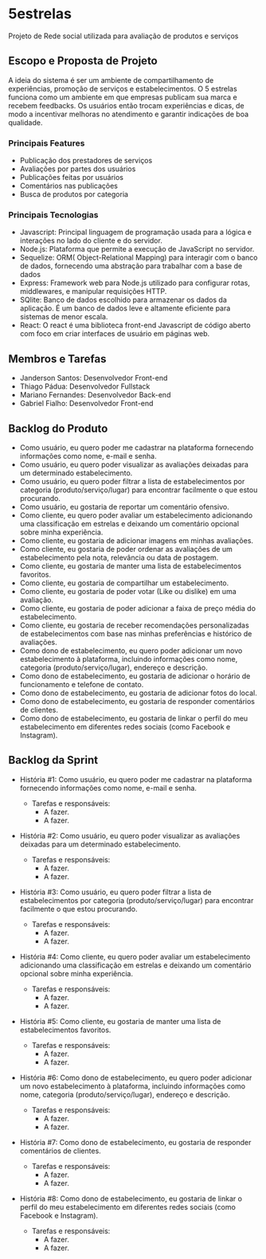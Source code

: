 # 5estrelas
Projeto de Rede social utilizada para avaliação de produtos e serviços

## Escopo e Proposta de Projeto
A ideia do sistema é ser um ambiente de compartilhamento de experiências, promoção de serviços e estabelecimentos. O 5 estrelas funciona como um ambiente em que empresas publicam sua marca e recebem feedbacks. Os usuários então trocam experiências e dicas, de modo a incentivar melhoras no atendimento e garantir indicações de boa qualidade.

### Principais Features
 - Publicação dos prestadores de serviços
 - Avaliações por partes dos usuários
 - Publicações feitas por usuários
 - Comentários nas publicações
 - Busca de produtos por categoria

### Principais Tecnologias

 - Javascript: Principal linguagem de programação usada para a lógica e interações no lado do cliente e do servidor.
 - Node.js: Plataforma que permite a execução de JavaScript no servidor.
 - Sequelize: ORM( Object-Relational Mapping) para interagir com o banco de dados, fornecendo uma abstração para trabalhar com a base de dados
 - Express: Framework web para Node.js utilizado para configurar rotas, middlewares, e manipular requisições HTTP.
 - SQlite: Banco de dados escolhido para armazenar os dados da aplicação. É um banco de dados leve e altamente eficiente para sistemas de menor escala.
 - React: O react é uma biblioteca front-end Javascript de código aberto com foco em criar interfaces de usuário em páginas web.

## Membros e Tarefas
 - Janderson Santos: Desenvolvedor Front-end
 - Thiago Pádua: Desenvolvedor Fullstack
 - Mariano Fernandes: Desenvolvedor Back-end
 - Gabriel Fialho: Desenvolvedor Front-end

## Backlog do Produto
 - Como usuário, eu quero poder me cadastrar na plataforma fornecendo informações como nome, e-mail e senha.
 - Como usuário, eu quero poder visualizar as avaliações deixadas para um determinado estabelecimento.
 - Como usuário, eu quero poder filtrar a lista de estabelecimentos por categoria (produto/serviço/lugar) para encontrar facilmente o que estou procurando.
 - Como usuário, eu gostaria de reportar um comentário ofensivo.
 - Como cliente, eu quero poder avaliar um estabelecimento adicionando uma classificação em estrelas e deixando um comentário opcional sobre minha experiência.
 - Como cliente, eu gostaria de adicionar imagens em minhas avaliações.
 - Como cliente, eu gostaria de poder ordenar as avaliações de um estabelecimento pela nota, relevância ou data de postagem.
 - Como cliente, eu gostaria de manter uma lista de estabelecimentos favoritos.
 - Como cliente, eu gostaria de compartilhar um estabelecimento.
 - Como cliente, eu gostaria de poder votar (Like ou dislike) em uma avaliação.
 - Como cliente, eu gostaria de poder adicionar a faixa de preço média do estabelecimento.
 - Como cliente, eu gostaria de receber recomendações personalizadas de estabelecimentos com base nas minhas preferências e histórico de avaliações.
 - Como dono de estabelecimento, eu quero poder adicionar um novo estabelecimento à plataforma, incluindo informações como nome, categoria (produto/serviço/lugar), endereço e descrição.
 - Como dono de estabelecimento, eu gostaria de adicionar o horário de funcionamento e telefone de contato.
 - Como dono de estabelecimento, eu gostaria de adicionar fotos do local.
 - Como dono de estabelecimento, eu gostaria de responder comentários de clientes.
 - Como dono de estabelecimento, eu gostaria de linkar o perfil do meu estabelecimento em diferentes redes sociais (como Facebook e Instagram).
   
## Backlog da Sprint
- História #1: Como usuário, eu quero poder me cadastrar na plataforma fornecendo informações como nome, e-mail e senha.
	- Tarefas e responsáveis:
		- A fazer.
		- A fazer. 

- História #2: Como usuário, eu quero poder visualizar as avaliações deixadas para um determinado estabelecimento.
	- Tarefas e responsáveis:
		- A fazer.
		- A fazer.
 
- História #3: Como usuário, eu quero poder filtrar a lista de estabelecimentos por categoria (produto/serviço/lugar) para encontrar facilmente o que estou procurando.
	- Tarefas e responsáveis:
		- A fazer.
		- A fazer.

- História #4: Como cliente, eu quero poder avaliar um estabelecimento adicionando uma classificação em estrelas e deixando um comentário opcional sobre minha experiência.
	- Tarefas e responsáveis:
		- A fazer.
		- A fazer.
 
- História #5: Como cliente, eu gostaria de manter uma lista de estabelecimentos favoritos.
	- Tarefas e responsáveis:
		- A fazer.
		- A fazer.
 
- História #6: Como dono de estabelecimento, eu quero poder adicionar um novo estabelecimento à plataforma, incluindo informações como nome, categoria (produto/serviço/lugar), endereço e descrição.
	- Tarefas e responsáveis:
		- A fazer.
		- A fazer.
 
- História #7: Como dono de estabelecimento, eu gostaria de responder comentários de clientes.
	- Tarefas e responsáveis:
		- A fazer.
		- A fazer.

 - História #8: Como dono de estabelecimento, eu gostaria de linkar o perfil do meu estabelecimento em diferentes redes sociais (como Facebook e Instagram).
	- Tarefas e responsáveis:
		- A fazer.
		- A fazer. 
